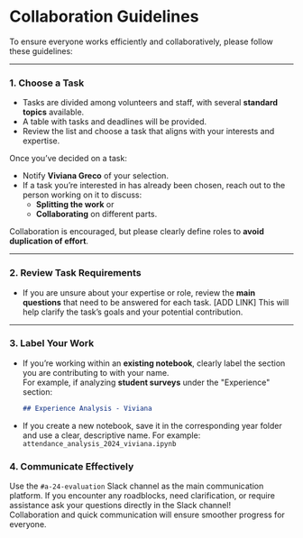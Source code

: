 # Collaboration Guidelines  

To ensure everyone works efficiently and collaboratively, please follow these guidelines:

---

### 1. Choose a Task  
- Tasks are divided among volunteers and staff, with several **standard topics** available.  
- A table with tasks and deadlines will be provided.  
- Review the list and choose a task that aligns with your interests and expertise.  

Once you’ve decided on a task:  
- Notify **Viviana Greco** of your selection.  
- If a task you’re interested in has already been chosen, reach out to the person working on it to discuss:  
   - **Splitting the work** or  
   - **Collaborating** on different parts.  

Collaboration is encouraged, but please clearly define roles to **avoid duplication of effort**.  

---

### 2. Review Task Requirements  
- If you are unsure about your expertise or role, review the **main questions** that need to be answered for each task.  [ADD LINK]
This will help clarify the task’s goals and your potential contribution.

---

### 3. Label Your Work  
- If you’re working within an **existing notebook**, clearly label the section you are contributing to with your name.  
   For example, if analyzing **student surveys** under the "Experience" section:

   ```markdown
   ## Experience Analysis - Viviana
   ```
- If you create a new notebook, save it in the corresponding year folder and use a clear, descriptive name.
For example:
`attendance_analysis_2024_viviana.ipynb`

### 4. Communicate Effectively
Use the `#a-24-evaluation` Slack channel as the main communication platform.
If you encounter any roadblocks, need clarification, or require assistance ask your questions directly in the Slack channel!
<br>
Collaboration and quick communication will ensure smoother progress for everyone.
